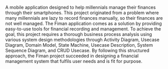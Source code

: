 A mobile application designed to help millennials manage their finances through their smartphones. This project originated from a problem where many millennials are lazy to record finances manually, so their finances are not well managed. The Fiman application comes as a solution by providing easy-to-use tools for financial recording and management. To achieve the goal, this project requires a thorough business process analysis using various system design methodologies through Activity Diagram, Usecase Diagram, Domain Model, State Machine, Usecase Description, System Sequence Diagram, and CRUD Usecase. By following this structured approach, the Fiman project succeeded in designing a financial management system that fulfils user needs and is fit for purpose.
